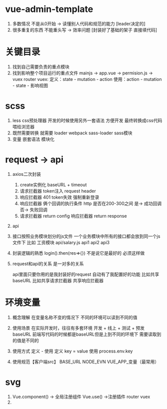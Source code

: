 # vue-admin-template 

1. 多数情况 不是从0开始  -> 读懂别人代码和规范的能力 [leader决定的]
2. 很多重复的东西 不能重头写 -> 效率问题 [封装好了基础的架子 直接填代码]

# 关键目录

1. 找到自己需要负责的重点模块 
2. 找到影响整个项目运行的重点文件 mainjs -> app.vue -> permision.js -> vuex router
   vuex:  定义：state - mutation - action
          使用：action - mutation - state - 影响视图
   
# scss

1. less css预处理器   开发的时候使用另外一套语法 方便开发  最终转换成css代码喂给浏览器
2. 既然需要转换 就需要 loader webpack  sass-loader sass模块
3. 变量  嵌套语法  模块化

# request -> api

1. axios二次封装  
   1. create实例化  baseURL + timeout
   2. 请求拦截器   token注入  request header
   3. 响应拦截器   401 token失效  强制重新登录
   4. 响应拦截器 俩个回调的执行条件   http 是否在200-300之间 是-> 成功回调  否-> 失败回调
   5. 请求拦截器 return config   响应拦截器 return response

2. api
   
  1. 接口按照业务模块划分的js文件  一个业务模块中所有的接口都会放到同一个js文件下
     比如  工资模块  api/salary.js    api1  api2  api3

  2. 封装逻辑的熟悉 
     login().then(res=>{}) 不是说它是最好的 必须这样做

  3. request和api的关系 是一对多的关系 
      
     api里面只要你用的是我封装好的request 自动有了我配置好的功能 比如共享baseURL
     比如共享请求拦截器  共享响应拦截器 

# 环境变量

1. 概念理解  在变量名称不变的情况下 不同的环境可以读到不同的值
2. 使用场景  在实际开发时，往往有多套环境 开发 + 线上 + 测试 + 预发  baseURL
            前端写代码的时候都是baseURL但是上到不同的环境下 需要读取到的值是不同的

3. 使用方式  定义 - 使用  定义 key = value  使用 process.env.key
4. 使用规范【客户端src】  BASE_URL NODE_EVN VUE_APP_变量（最常用）


# svg

1. Vue.component()  -> 全局注册组件   Vue.use() ->注册插件  router vuex
2. <svg-icon icon-class=" svg / 某个svg图标的名字">